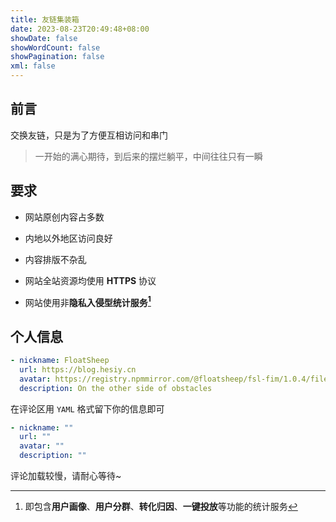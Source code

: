 ```yaml
---
title: 友链集装箱
date: 2023-08-23T20:49:48+08:00
showDate: false
showWordCount: false
showPagination: false
xml: false
---
```


## 前言

交换友链，只是为了方便互相访问和串门

> 一开始的满心期待，到后来的摆烂躺平，中间往往只有一瞬

## 要求

* 网站原创内容占多数

* 内地以外地区访问良好

* 内容排版不杂乱

* 网站全站资源均使用 **HTTPS** 协议

* 网站使用非**隐私入侵型统计服务[^隐私入侵型统计服务]**

## 个人信息

```yaml
- nickname: FloatSheep
  url: https://blog.hesiy.cn
  avatar: https://registry.npmmirror.com/@floatsheep/fsl-fim/1.0.4/files/avatar.webp
  description: On the other side of obstacles
```

在评论区用 `YAML` 格式留下你的信息即可

```yaml
- nickname: ""
  url: ""
  avatar: ""
  description: ""
```

评论加载较慢，请耐心等待~

[^隐私入侵型统计服务]:即包含**用户画像**、**用户分群**、**转化归因**、**一键投放**等功能的统计服务
